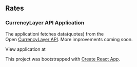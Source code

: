 ## Rates

### CurrencyLayer API Application

The applicationi fetches data(quotes) from the<br>
Open [CurrencyLayer API](https://currencylayer.com).
More improvements coming soon.

View application at []()

This project was bootstrapped with [Create React App](https://github.com/facebook/create-react-app).
